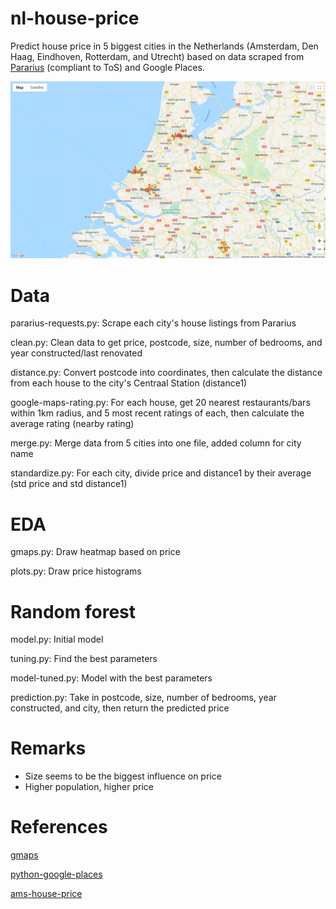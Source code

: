 # nl-house-price
Predict house price in 5 biggest cities in the Netherlands (Amsterdam, Den Haag, Eindhoven, Rotterdam, and Utrecht) based on data scraped from [Pararius](https://www.pararius.nl/koopwoningen) (compliant to ToS) and Google Places.

![gmaps heatmap](graphs/export.png)

# Data 

pararius-requests.py: Scrape each city's house listings from Pararius

clean.py: Clean data to get price, postcode, size, number of bedrooms, and year constructed/last renovated

distance.py: Convert postcode into coordinates, then calculate the distance from each house to the city's Centraal Station (distance1)

google-maps-rating.py: For each house, get 20 nearest restaurants/bars within 1km radius, and 5 most recent ratings of each, then calculate the average rating (nearby rating)

merge.py: Merge data from 5 cities into one file, added column for city name

standardize.py: For each city, divide price and distance1 by their average (std price and std distance1)

# EDA

gmaps.py: Draw heatmap based on price

plots.py: Draw price histograms

# Random forest

model.py: Initial model

tuning.py: Find the best parameters

model-tuned.py: Model with the best parameters

prediction.py: Take in postcode, size, number of bedrooms, year constructed, and city, then return the predicted price

# Remarks

- Size seems to be the biggest influence on price
- Higher population, higher price

# References

[gmaps](https://github.com/pbugnion/gmaps)

[python-google-places](https://github.com/slimkrazy/python-google-places)

[ams-house-price](https://github.com/doanthevu1910/ams-house-price)